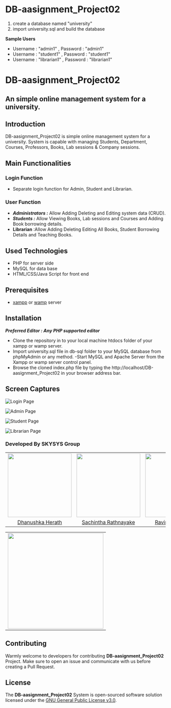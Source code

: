 # DB-aasignment_Project02

1. create a database named "university"
2. import university.sql and build the database

**Sample Users**
- Username : "admin1" , Password : "admin1"
- Username : "student1" , Password : "student1"
- Username : "librarian1" , Password : "librarian1"

# DB-aasignment_Project02
## An simple online management system for a university.

## Introduction

DB-aasignment_Project02 is simple online management system for a university. System is capable with managing Students, Department, Courses, Professors, Books, Lab sessions & Company sessions.

## Main Functionalities 
### Login Function
- Separate login function for Admin, Student and Librarian.

### User Function
- ***Administrators 	:*** Allow Adding Deleting and Editing system data (CRUD).
- ***Students		:*** Allow Viewing Books, Lab sessions and Courses and Adding Book borrowing details.
- **Librarian** :Allow Adding Deleting Editing All Books, Student Borrowing Details and Teaching Books.

## Used Technologies
- PHP for server side
- MySQL for data base
- HTML/CSS/Java Script for front end

## Prerequisites
- [xampp](https://www.apachefriends.org/download.html) or [wamp](http://www.wampserver.com/en/) server

## Installation
***Preferred Editor : Any PHP supported editor***
 - Clone the repository in to your local machine htdocs folder of your xampp or wamp server.
 - Import university.sql file in db-sql folder to your MySQL database from phpMyAdmin or any method.
 -Start MySQL and Apache Server from the Xampp or wamp server control panel.
- Browse the cloned index.php file by typing the http://localhost/DB-aasignment_Project02 in your browser address bar.
	
## Screen Captures
![Login Page](https://github.com/SKYSYSLK/DB-aasignment_Project02/blob/master/readme_assests/login.png)

![Admin Page](https://github.com/SKYSYSLK/DB-aasignment_Project02/blob/master/readme_assests/admin.png)

![Student Page](https://github.com/SKYSYSLK/DB-aasignment_Project02/blob/master/readme_assests/stud.png)

![Librarian Page](https://github.com/SKYSYSLK/DB-aasignment_Project02/blob/master/readme_assests/lib.png)

### Developed By SKYSYS Group
<table>
<tr>
<td align="center"><img src="https://avatars0.githubusercontent.com/u/12469768?s=400&v=4" width=200></td>
<td align="center"><img src="https://avatars1.githubusercontent.com/u/29378743?s=460&v=4" width=200></td>
<td align="center"><img src="https://avatars1.githubusercontent.com/u/25032998?s=400&v=4" width=200></td>
<td align="center"><img src="https://avatars1.githubusercontent.com/u/25387297?s=400&v=4" width=200></td>
<td align="center"><img src="https://avatars1.githubusercontent.com/u/13849811?s=400&v=4" width=200></td>
</tr>
<tr>
<td align="center"><a href="https://github.com/Danushka96">Dhanushka Herath </a></td>
<td align="center"><a href="https://github.com/Sacheerc">Sachintha Rathnayake</a></td>
<td align="center"><a href="https://github.com/RavinduSachintha">Ravindu Sachintha</a></td>
<td align="center"><a href="https://github.com/AsithaIndrajith">Asitha Indrajith</a></td>
<td align="center"><a href="https://github.com/ShehanKule">Shehan Kulathilake</a></td>
</tr>
</table>

<table align="center">
<td align="center">
<img src="https://raw.githubusercontent.com/SKYSYSLK/PartyPros/master/partypros_readme_assets/logo-01.png" width=300>
</tr>
</table>

## Contributing
Warmly welcome to developers for contributing **DB-aasignment_Project02** Project. Make sure to open an issue and communicate with us before 
creating a Pull Request.


## License

The **DB-aasignment_Project02** System is open-sourced software solution licensed under the [GNU General Public License v3.0](./LICENSE).


